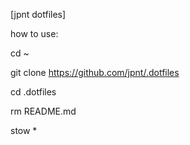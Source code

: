 [jpnt dotfiles]

how to use:

cd ~

git clone https://github.com/jpnt/.dotfiles

cd .dotfiles

rm README.md

stow *
